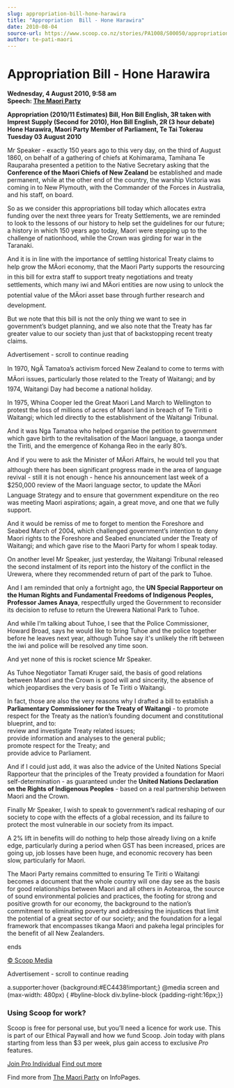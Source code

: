 ```yaml
---
slug: appropriation-bill-hone-harawira
title: "Appropriation  Bill - Hone Harawira"
date: 2010-08-04
source-url: https://www.scoop.co.nz/stories/PA1008/S00050/appropriation-bill-hone-harawira.htm
author: te-pati-maori
---
```

Appropriation Bill - Hone Harawira
==================================

**Wednesday, 4 August 2010, 9:58 am**  
**Speech: [The Maori Party](https://info.scoop.co.nz/The_Maori_Party)**

**Appropriation (2010/11 Estimates) Bill, Hon Bill English, 3R taken with Imprest Supply (Second for 2010), Hon Bill English, 2R (3 hour debate)**  
**Hone Harawira, Maori Party Member of Parliament, Te Tai Tokerau**  
**Tuesday 03 August 2010**

Mr Speaker - exactly 150 years ago to this very day, on the third of August 1860, on behalf of a gathering of chiefs at Kohimarama, Tamihana Te Rauparaha presented a petition to the Native Secretary asking that the **Conference of the Maori Chiefs of New Zealand** be established and made permanent, while at the other end of the country, the warship Victoria was coming in to New Plymouth, with the Commander of the Forces in Australia, and his staff, on board.

So as we consider this appropriations bill today which allocates extra funding over the next three years for Treaty Settlements, we are reminded to look to the lessons of our history to help set the guidelines for our future; a history in which 150 years ago today, Maori were stepping up to the challenge of nationhood, while the Crown was girding for war in the Taranaki.

And it is in line with the importance of settling historical Treaty claims to help grow the MÄori economy, that the Maori Party supports the resourcing in this bill for extra staff to support treaty negotiations and treaty settlements, which many iwi and MÄori entities are now using to unlock the potential value of the MÄori asset base through further research and development.

But we note that this bill is not the only thing we want to see in government’s budget planning, and we also note that the Treaty has far greater value to our society than just that of backstopping recent treaty claims.

Advertisement - scroll to continue reading





  
In 1970, NgÄ Tamatoa’s activism forced New Zealand to come to terms with MÄori issues, particularly those related to the Treaty of Waitangi; and by 1974, Waitangi Day had become a national holiday.

  
In 1975, Whina Cooper led the Great Maori Land March to Wellington to protest the loss of millions of acres of Maori land in breach of Te Tiriti o Waitangi; which led directly to the establishment of the Waitangi Tribunal.

  
And it was Nga Tamatoa who helped organise the petition to government which gave birth to the revitalisation of the Maori language, a taonga under the Tiriti, and the emergence of Kohanga Reo in the early 80’s.

And if you were to ask the Minister of MÄori Affairs, he would tell you that although there has been significant progress made in the area of language revival - still it is not enough - hence his announcement last week of a $250,000 review of the Maori language sector, to update the MÄori Language Strategy and to ensure that government expenditure on the reo was meeting Maori aspirations; again, a great move, and one that we fully support.

  
And it would be remiss of me to forget to mention the Foreshore and Seabed March of 2004, which challenged government’s intention to deny Maori rights to the Foreshore and Seabed enunciated under the Treaty of Waitangi; and which gave rise to the Maori Party for whom I speak today.

  
On another level Mr Speaker, just yesterday, the Waitangi Tribunal released the second instalment of its report into the history of the conflict in the Urewera, where they recommended return of part of the park to Tuhoe.

And I am reminded that only a fortnight ago, the **UN Special Rapporteur on the Human Rights and Fundamental Freedoms of Indigenous Peoples, Professor James Anaya**, respectfully urged the Government to reconsider its decision to refuse to return the Urewera National Park to Tuhoe.

And while I’m talking about Tuhoe, I see that the Police Commissioner, Howard Broad, says he would like to bring Tuhoe and the police together before he leaves next year, although Tuhoe say it's unlikely the rift between the iwi and police will be resolved any time soon.

  
And yet none of this is rocket science Mr Speaker.

As Tuhoe Negotiator Tamati Kruger said, the basis of good relations between Maori and the Crown is good will and sincerity, the absence of which jeopardises the very basis of Te Tiriti o Waitangi.

In fact, those are also the very reasons why I drafted a bill to establish a **Parliamentary Commissioner for the Treaty of Waitangi** - to promote respect for the Treaty as the nation’s founding document and constitutional blueprint, and to:  
review and investigate Treaty related issues;  
provide information and analyses to the general public;  
promote respect for the Treaty; and  
provide advice to Parliament.

And if I could just add, it was also the advice of the United Nations Special Rapporteur that the principles of the Treaty provided a foundation for Maori self-determination - as guaranteed under the **United Nations Declaration on the Rights of Indigenous Peoples** - based on a real partnership between Maori and the Crown.

  
Finally Mr Speaker, I wish to speak to government’s radical reshaping of our society to cope with the effects of a global recession, and its failure to protect the most vulnerable in our society from its impact.

A 2% lift in benefits will do nothing to help those already living on a knife edge, particularly during a period when GST has been increased, prices are going up, job losses have been huge, and economic recovery has been slow, particularly for Maori.

The Maori Party remains committed to ensuring Te Tiriti o Waitangi becomes a document that the whole country will one day see as the basis for good relationships between Maori and all others in Aotearoa, the source of sound environmental policies and practices, the footing for strong and positive growth for our economy, the background to the nation’s commitment to eliminating poverty and addressing the injustices that limit the potential of a great sector of our society; and the foundation for a legal framework that encompasses tikanga Maori and pakeha legal principles for the benefit of all New Zealanders.

ends

[© Scoop Media](http://www.scoop.co.nz/about/terms.html)  

Advertisement - scroll to continue reading



a.supporter:hover {background:#EC4438!important;} @media screen and (max-width: 480px) { #byline-block div.byline-block {padding-right:16px;}}

### Using Scoop for work?

Scoop is free for personal use, but you’ll need a licence for work use. This is part of our Ethical Paywall and how we fund Scoop. Join today with plans starting from less than $3 per week, plus gain access to exclusive _Pro_ features.  
  
[Join Pro Individual](https://pro.scoop.co.nz/Individual/?from=ProIn24) [Find out more](https://pro.scoop.co.nz/using-scoop-for-work/?from=ProIn24)

Find more from [The Maori Party](https://info.scoop.co.nz/The_Maori_Party) on InfoPages.